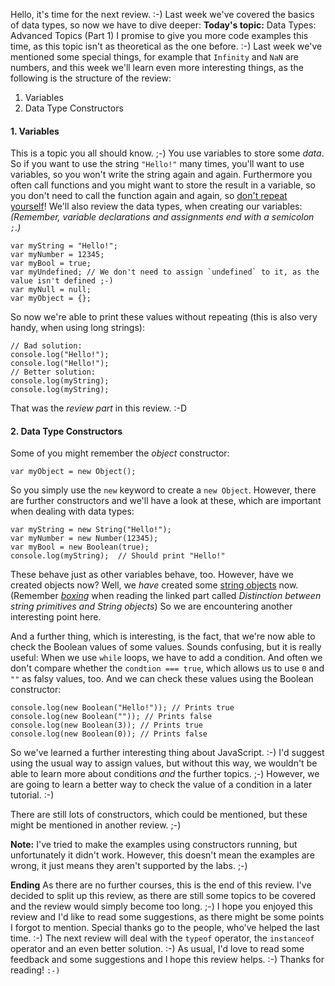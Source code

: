 Hello,
it's time for the next review. :-)
Last week we've covered the basics of data types, so now we have to dive deeper:
**Today's topic:** Data Types: Advanced Topics (Part 1)
I promise to give you more code examples this time, as this topic isn't as theoretical as the one before. :-)
Last week we've mentioned some special things, for example that `Infinity` and `NaN` are numbers, and this week we'll learn even more interesting things, as the following is the structure of the review:

 1. Variables
 2. Data Type Constructors

#### 1. Variables

This is a topic you all should know. ;-)
You use variables to store some *data*. So if you want to use the string `"Hello!"` many times, you'll want to use variables, so you won't write the string again and again.
Furthermore you often call functions and you might want to store the result in a variable, so you don't need to call the function again and again, so [don't repeat yourself][1]!
We'll also review the data types, when creating our variables:
*(Remember, variable declarations and assignments end with a semicolon `;`.)*

    var myString = "Hello!";
    var myNumber = 12345;
    var myBool = true;
    var myUndefined; // We don't need to assign `undefined` to it, as the value isn't defined ;-)
    var myNull = null;
    var myObject = {};

So now we're able to print these values without repeating (this is also very handy, when using long strings):

    // Bad solution:
    console.log("Hello!");
    console.log("Hello!");
    // Better solution:
    console.log(myString);
    console.log(myString);

That was the *review part* in this review. :-D

#### 2. Data Type Constructors

Some of you might remember the *object* constructor:

    var myObject = new Object();

So you simply use the `new` keyword to create a `new Object`.
However, there are further constructors and we'll have a look at these, which are important when dealing with data types:

    var myString = new String("Hello!");
    var myNumber = new Number(12345);
    var myBool = new Boolean(true);
    console.log(myString);  // Should print "Hello!"

These behave just as other variables behave, too.
However, have we created objects now?
Well, we *have* created some [string objects][2] now.  (Remember *[boxing][3]* when reading the linked part called *Distinction between string primitives and String objects*)
So we are encountering another interesting point here.

And a further thing, which is interesting, is the fact, that we're now able to check the Boolean values of some values.
Sounds confusing, but it is really useful:
When we use `while` loops, we have to add a condition. And often we don't compare whether the `condtion === true`, which allows us to use `0` and `""` as falsy values, too.
And we can check these values using the Boolean constructor:

    console.log(new Boolean("Hello!")); // Prints true
    console.log(new Boolean("")); // Prints false
    console.log(new Boolean(3)); // Prints true
    console.log(new Boolean(0)); // Prints false

So we've learned a further interesting thing about JavaScript. :-)
I'd suggest using the usual way to assign values, but without this way, we wouldn't be able to learn more about conditions *and* the further topics. ;-)
However, we are going to learn a better way to check the value of a condition in a later tutorial. :-)

There are still lots of constructors, which could be mentioned, but these might be mentioned in another review. ;-)

**Note:** I've tried to make the examples using constructors running, but unfortunately it didn't work. However, this doesn't mean the examples are wrong, it just means they aren't supported by the labs. ;-)


**Ending**
As there are no further courses, this is the end of this review.
I've decided to split up this review, as there are still some topics to be covered and the review would simply become too long. ;-)
I hope you enjoyed this review and I'd like to read some suggestions, as there might be some points I forgot to mention. Special thanks go to the people, who've helped the last time. :-)
The next review will deal with the `typeof` operator, the `instanceof` operator and an even better solution. :-)
As usual, I'd love to read some feedback and some suggestions and I hope this review helps. :-)
Thanks for reading! `:-)`


  [1]: http://en.wikipedia.org/wiki/Don%27t_repeat_yourself
  [2]: https://developer.mozilla.org/en-US/docs/JavaScript/Reference/Global_Objects/String#Distinction_between_string_primitives_and_String_objects
  [3]: http://en.wikipedia.org/wiki/Boxing_%28computer_science%29#Boxing
